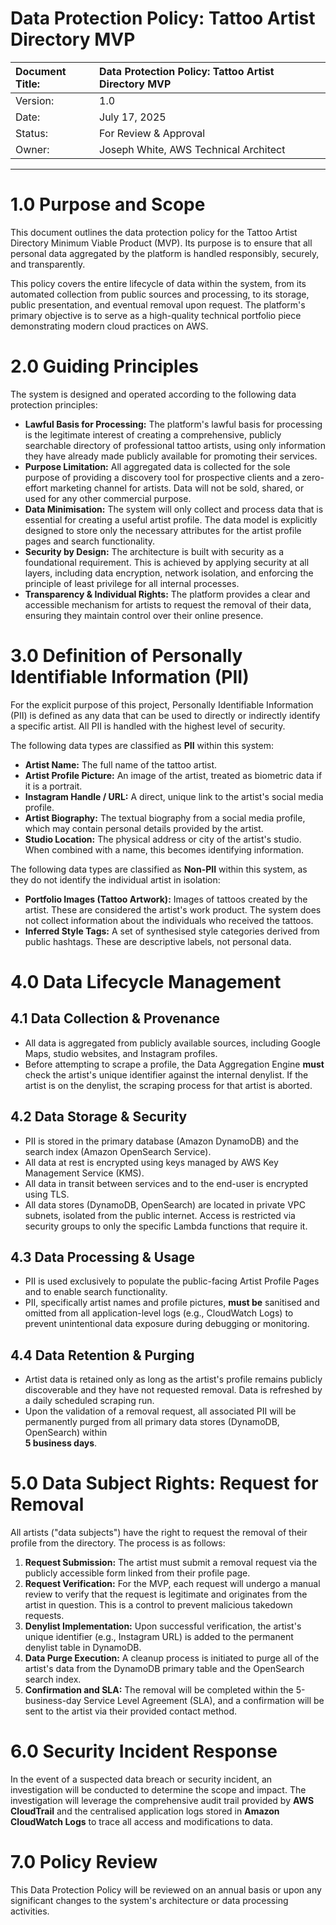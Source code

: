 # **Data Protection Policy: Tattoo Artist Directory MVP**

| Document Title: | Data Protection Policy: Tattoo Artist Directory MVP |
| :---- | :---- |
| Version: | 1.0 |
| Date: | July 17, 2025 |
| Status: | For Review & Approval |
| Owner: | Joseph White, AWS Technical Architect |

---

# **1.0 Purpose and Scope**

This document outlines the data protection policy for the Tattoo Artist Directory Minimum Viable Product (MVP). Its purpose is to ensure that all personal data aggregated by the platform is handled responsibly, securely, and transparently.

This policy covers the entire lifecycle of data within the system, from its automated collection from public sources and processing, to its storage, public presentation, and eventual removal upon request. The platform's primary objective is to serve as a high-quality technical portfolio piece demonstrating modern cloud practices on AWS.

# **2.0 Guiding Principles**

The system is designed and operated according to the following data protection principles:

* **Lawful Basis for Processing:** The platform's lawful basis for processing is the legitimate interest of creating a comprehensive, publicly searchable directory of professional tattoo artists, using only information they have already made publicly available for promoting their services.  
* **Purpose Limitation:** All aggregated data is collected for the sole purpose of providing a discovery tool for prospective clients and a zero-effort marketing channel for artists. Data will not be sold, shared, or used for any other commercial purpose.  
* **Data Minimisation:** The system will only collect and process data that is essential for creating a useful artist profile. The data model is explicitly designed to store only the necessary attributes for the artist profile pages and search functionality.  
* **Security by Design:** The architecture is built with security as a foundational requirement. This is achieved by applying security at all layers, including data encryption, network isolation, and enforcing the principle of least privilege for all internal processes.  
* **Transparency & Individual Rights:** The platform provides a clear and accessible mechanism for artists to request the removal of their data, ensuring they maintain control over their online presence.

# **3.0 Definition of Personally Identifiable Information (PII)**

For the explicit purpose of this project, Personally Identifiable Information (PII) is defined as any data that can be used to directly or indirectly identify a specific artist. All PII is handled with the highest level of security.

The following data types are classified as **PII** within this system:

* **Artist Name:** The full name of the tattoo artist.  
* **Artist Profile Picture:** An image of the artist, treated as biometric data if it is a portrait.  
* **Instagram Handle / URL:** A direct, unique link to the artist's social media profile.  
* **Artist Biography:** The textual biography from a social media profile, which may contain personal details provided by the artist.  
* **Studio Location:** The physical address or city of the artist's studio. When combined with a name, this becomes identifying information.

The following data types are classified as **Non-PII** within this system, as they do not identify the individual artist in isolation:

* **Portfolio Images (Tattoo Artwork):** Images of tattoos created by the artist. These are considered the artist's work product. The system does not collect information about the individuals who received the tattoos.  
* **Inferred Style Tags:** A set of synthesised style categories derived from public hashtags. These are descriptive labels, not personal data.

# **4.0 Data Lifecycle Management**

## **4.1 Data Collection & Provenance**

* All data is aggregated from publicly available sources, including Google Maps, studio websites, and Instagram profiles.  
* Before attempting to scrape a profile, the Data Aggregation Engine **must** check the artist's unique identifier against the internal denylist. If the artist is on the denylist, the scraping process for that artist is aborted.

## **4.2 Data Storage & Security**

* PII is stored in the primary database (Amazon DynamoDB) and the search index (Amazon OpenSearch Service).  
* All data at rest is encrypted using keys managed by AWS Key Management Service (KMS).  
* All data in transit between services and to the end-user is encrypted using TLS.  
* All data stores (DynamoDB, OpenSearch) are located in private VPC subnets, isolated from the public internet. Access is restricted via security groups to only the specific Lambda functions that require it.

## **4.3 Data Processing & Usage**

* PII is used exclusively to populate the public-facing Artist Profile Pages and to enable search functionality.  
* PII, specifically artist names and profile pictures, **must be** sanitised and omitted from all application-level logs (e.g., CloudWatch Logs) to prevent unintentional data exposure during debugging or monitoring.

## **4.4 Data Retention & Purging**

* Artist data is retained only as long as the artist's profile remains publicly discoverable and they have not requested removal. Data is refreshed by a daily scheduled scraping run.  
* Upon the validation of a removal request, all associated PII will be permanently purged from all primary data stores (DynamoDB, OpenSearch) within  
   **5 business days**.

# **5.0 Data Subject Rights: Request for Removal**

All artists ("data subjects") have the right to request the removal of their profile from the directory. The process is as follows:

1. **Request Submission:** The artist must submit a removal request via the publicly accessible form linked from their profile page.  
2. **Request Verification:** For the MVP, each request will undergo a manual review to verify that the request is legitimate and originates from the artist in question. This is a control to prevent malicious takedown requests.  
3. **Denylist Implementation:** Upon successful verification, the artist's unique identifier (e.g., Instagram URL) is added to the permanent denylist table in DynamoDB.  
4. **Data Purge Execution:** A cleanup process is initiated to purge all of the artist's data from the DynamoDB primary table and the OpenSearch search index.  
5. **Confirmation and SLA:** The removal will be completed within the 5-business-day Service Level Agreement (SLA), and a confirmation will be sent to the artist via their provided contact method.

# **6.0 Security Incident Response**

In the event of a suspected data breach or security incident, an investigation will be conducted to determine the scope and impact. The investigation will leverage the comprehensive audit trail provided by **AWS CloudTrail** and the centralised application logs stored in **Amazon CloudWatch Logs** to trace all access and modifications to data.

# **7.0 Policy Review**

This Data Protection Policy will be reviewed on an annual basis or upon any significant changes to the system's architecture or data processing activities.

